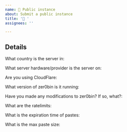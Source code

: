 ```yaml
---
name: 🚀 Public instance
about: Submit a public instance
title: '🚀 '
assignees: ''

---
```


<!--
Thanks for offering us your public instance!
-->

## Details

What country is the server in: 

What server hardware/provider is the server on:

Are you using CloudFlare: 

What version of zer0bin is it running: 

Have you made any modifications to zer0bin? If so, what?: 

What are the ratelimits: 

What is the expiration time of pastes: 

What is the max paste size: 

